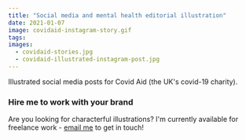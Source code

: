 ```yaml
---
title: "Social media and mental health editorial illustration"
date: 2021-01-07
image: covidaid-instagram-story.gif
tags:
images:
  - covidaid-stories.jpg
  - covidaid-illustrated-instagram-post.jpg
---
```


Illustrated social media posts for Covid Aid (the UK's covid-19 charity).

### Hire me to work with your brand
Are you looking for characterful illustrations? I'm currently available for freelance work - [email me](mailto:vicky@vickyhughes.co.uk) to get in touch!
